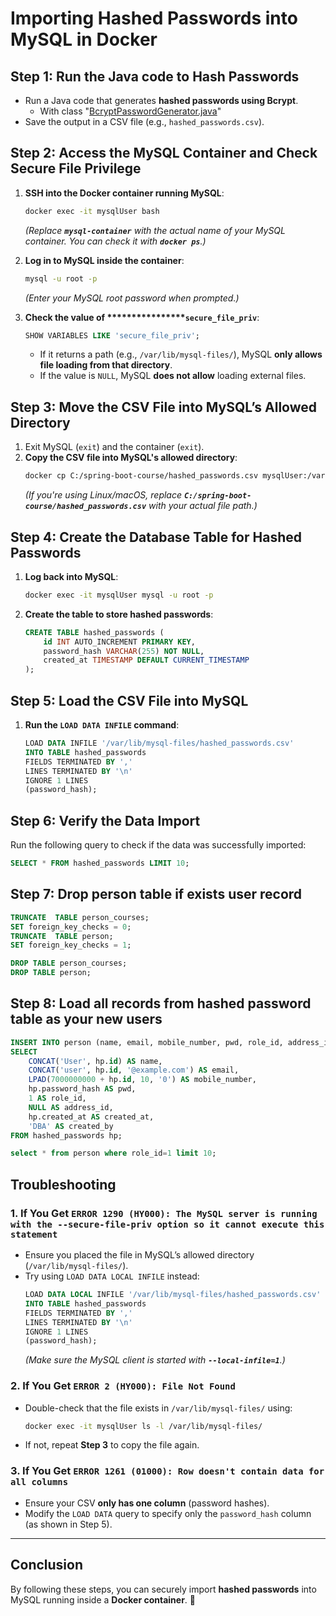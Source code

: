 # Importing Hashed Passwords into MySQL in Docker

## **Step 1: Run the Java code to Hash Passwords**

- Run a Java code that generates **hashed passwords using Bcrypt**.
  - With class "[BcryptPasswordGenerator.java](BcryptPasswordGenerator.java)"
- Save the output in a CSV file (e.g., `hashed_passwords.csv`).

## **Step 2: Access the MySQL Container and Check Secure File Privilege**

1. **SSH into the Docker container running MySQL**:

   ```sh
   docker exec -it mysqlUser bash
   ```

   *(Replace ********`mysql-container`******** with the actual name of your MySQL container. You can check it with ********`docker ps`********.)*

2. **Log in to MySQL inside the container**:

   ```sh
   mysql -u root -p
   ```

   *(Enter your MySQL root password when prompted.)*

3. **Check the value of \*\*\*\*\*\*\*\*\*\*\*\*****`secure_file_priv`**:

   ```sql
   SHOW VARIABLES LIKE 'secure_file_priv';
   ```

    - If it returns a path (e.g., `/var/lib/mysql-files/`), MySQL **only allows file loading from that directory**.
    - If the value is `NULL`, MySQL **does not allow** loading external files.

## **Step 3: Move the CSV File into MySQL’s Allowed Directory**

1. Exit MySQL (`exit`) and the container (`exit`).
2. **Copy the CSV file into MySQL's allowed directory**:
   ```sh
   docker cp C:/spring-boot-course/hashed_passwords.csv mysqlUser:/var/lib/mysql-files/
   ```
   *(If you're using Linux/macOS, replace ********`C:/spring-boot-course/hashed_passwords.csv`******** with your actual file path.)*

## **Step 4: Create the Database Table for Hashed Passwords**

1. **Log back into MySQL**:

   ```sh
   docker exec -it mysqlUser mysql -u root -p
   ```

2. **Create the table to store hashed passwords**:

   ```sql
   CREATE TABLE hashed_passwords (
       id INT AUTO_INCREMENT PRIMARY KEY,
       password_hash VARCHAR(255) NOT NULL,
       created_at TIMESTAMP DEFAULT CURRENT_TIMESTAMP
   );
   ```

## **Step 5: Load the CSV File into MySQL**

1. **Run the ****************`LOAD DATA INFILE`**************** command**:
   ```sql
   LOAD DATA INFILE '/var/lib/mysql-files/hashed_passwords.csv'
   INTO TABLE hashed_passwords
   FIELDS TERMINATED BY ','
   LINES TERMINATED BY '\n'
   IGNORE 1 LINES
   (password_hash);
   ```

## **Step 6: Verify the Data Import**

Run the following query to check if the data was successfully imported:

```sql
SELECT * FROM hashed_passwords LIMIT 10;
```

## **Step 7: Drop person table if exists user record**

```sql
TRUNCATE  TABLE person_courses;
SET foreign_key_checks = 0;
TRUNCATE  TABLE person;
SET foreign_key_checks = 1;

DROP TABLE person_courses;
DROP TABLE person;
```

## **Step 8: Load all records from hashed password table as your new users**

```sql
INSERT INTO person (name, email, mobile_number, pwd, role_id, address_id, created_at, created_by)
SELECT 
    CONCAT('User', hp.id) AS name,
    CONCAT('user', hp.id, '@example.com') AS email,
    LPAD(7000000000 + hp.id, 10, '0') AS mobile_number,
    hp.password_hash AS pwd,
    1 AS role_id,
    NULL AS address_id,
    hp.created_at AS created_at,
    'DBA' AS created_by
FROM hashed_passwords hp;
```
```sql
select * from person where role_id=1 limit 10;
```

## **Troubleshooting**

### 1. If You Get **`ERROR 1290 (HY000): The MySQL server is running with the --secure-file-priv option so it cannot execute this statement`**

- Ensure you placed the file in MySQL’s allowed directory (`/var/lib/mysql-files/`).
- Try using `LOAD DATA LOCAL INFILE` instead:
  ```sql
  LOAD DATA LOCAL INFILE '/var/lib/mysql-files/hashed_passwords.csv'
  INTO TABLE hashed_passwords
  FIELDS TERMINATED BY ','
  LINES TERMINATED BY '\n'
  IGNORE 1 LINES
  (password_hash);
  ```
  *(Make sure the MySQL client is started with ********`--local-infile=1`********.)*

### 2. If You Get **`ERROR 2 (HY000): File Not Found`**

- Double-check that the file exists in `/var/lib/mysql-files/` using:
  ```sh
  docker exec -it mysqlUser ls -l /var/lib/mysql-files/
  ```
- If not, repeat **Step 3** to copy the file again.

### 3. If You Get **`ERROR 1261 (01000): Row doesn't contain data for all columns`**

- Ensure your CSV **only has one column** (password hashes).
- Modify the `LOAD DATA` query to specify only the `password_hash` column (as shown in Step 5).

---

## **Conclusion**

By following these steps, you can securely import **hashed passwords** into MySQL running inside a **Docker container**. 🎯

